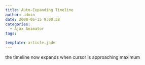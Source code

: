 ```yaml
---
title: Auto-Expanding Timeline
author: admin
date: 2008-06-15 9:00:38
categories:
  - Ajax Animator
tags: 

template: article.jade
---
```


the timeline now expands when cursor is approaching maximum
